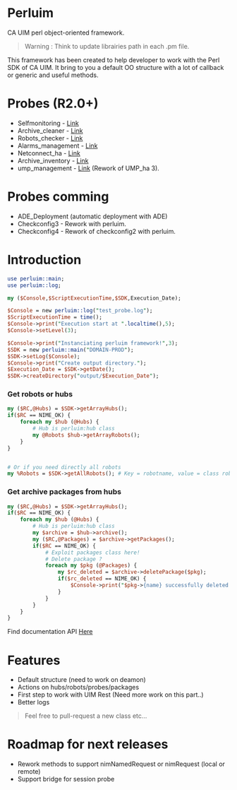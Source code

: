 # Perluim
CA UIM perl object-oriented framework.

> Warning : Think to update librairies path in each .pm file.

This framework has been created to help developer to work with the Perl SDK of CA UIM. It bring to you a default OO structure with a lot of callback or generic and useful methods.

# Probes (R2.0+)

- Selfmonitoring    - [Link](https://github.com/fraxken/selfmonitoring)
- Archive_cleaner   - [Link](https://github.com/fraxken/archive_cleaner)
- Robots_checker    - [Link](https://github.com/fraxken/robots_checker/tree/master)
- Alarms_management - [Link](https://github.com/fraxken/Alarms_management)
- Netconnect_ha     - [Link](https://github.com/fraxken/netconnect_ha)
- Archive_inventory - [Link](https://github.com/fraxken/archive_inventory)
- ump_management    - [Link](https://github.com/fraxken/ump_management) (Rework of UMP_ha 3). 

# Probes comming 

- ADE_Deployment (automatic deployment with ADE) 
- Checkconfig3 - Rework with perluim.
- Checkconfig4 - Rework of checkconfig2 with perluim. 

# Introduction 

```perl
use perluim::main;
use perluim::log;

my ($Console,$ScriptExecutionTime,$SDK,Execution_Date);

$Console = new perluim::log("test_probe.log");
$ScriptExecutionTime = time();
$Console->print("Execution start at ".localtime(),5);
$Console->setLevel(3);

$Console->print("Instanciating perluim framework!",3);
$SDK = new perluim::main("DOMAIN-PROD");
$SDK->setLog($Console);
$Console->print("Create output directory.");
$Execution_Date = $SDK->getDate();
$SDK->createDirectory("output/$Execution_Date");
```

### Get robots or hubs 
```perl
my ($RC,@Hubs) = $SDK->getArrayHubs();
if($RC == NIME_OK) {
    foreach my $hub (@Hubs) {
        # Hub is perluim:hub class
        my @Robots $hub->getArrayRobots();
    }
}


# Or if you need directly all robots 
my %Robots = $SDK->getAllRobots(); # Key = robotname, value = class robot
```

### Get archive packages from hubs 
```perl
my ($RC,@Hubs) = $SDK->getArrayHubs();
if($RC == NIME_OK) {
    foreach my $hub (@Hubs) {
        # Hub is perluim:hub class
        my $archive = $hub->archive();
        my ($RC,@Packages) = $archive->getPackages();
        if($RC == NIME_OK) {
            # Exploit packages class here!
            # Delete package ?
            foreach my $pkg (@Packages) {
                my $rc_deleted = $archive->deletePackage($pkg);
                if($rc_deleted == NIME_OK) {
                    $Console->print("$pkg->{name} successfully deleted from hub $hub->{name}");
                }
            }
        }
    }
}
```

Find documentation API [Here](https://github.com/fraxken/perluim/wiki)

# Features 

- Default structure (need to work on deamon)
- Actions on hubs/robots/probes/packages
- First step to work with UIM Rest (Need more work on this part..) 
- Better logs

> Feel free to pull-request a new class etc...

# Roadmap for next releases

- Rework methods to support nimNamedRequest or nimRequest (local or remote)
- Support bridge for session probe
